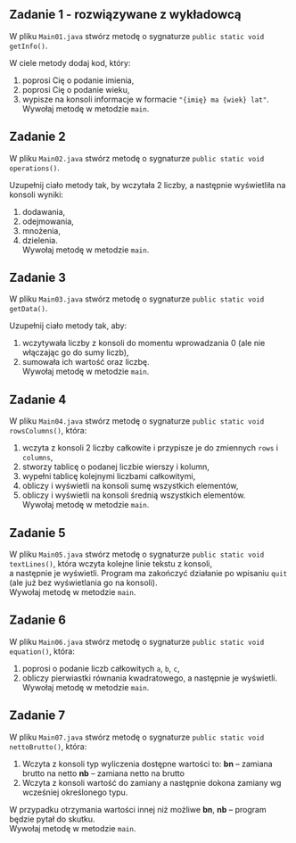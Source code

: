 ## Zadanie 1 - rozwiązywane z wykładowcą

W pliku `Main01.java` stwórz metodę o sygnaturze `public static void getInfo()`.

W ciele metody dodaj kod, który:

1. poprosi Cię o podanie imienia,
2. poprosi Cię o podanie wieku,
3. wypisze na konsoli informacje w formacie `"{imię} ma {wiek} lat"`.  
Wywołaj metodę w metodzie `main`.
## Zadanie 2

W pliku `Main02.java` stwórz metodę o sygnaturze `public static void operations()`.

Uzupełnij ciało metody tak, by wczytała 2 liczby, a następnie wyświetliła na konsoli wyniki:  
1. dodawania,
2. odejmowania,
3. mnożenia,
4. dzielenia.  
Wywołaj metodę w metodzie `main`.
## Zadanie 3

W pliku `Main03.java` stwórz metodę o sygnaturze `public static void getData()`.

Uzupełnij ciało metody tak, aby:

1. wczytywała liczby z konsoli do momentu wprowadzania 0 (ale nie włączając go do sumy liczb), 
2. sumowała ich wartość oraz liczbę.  
Wywołaj metodę w metodzie `main`.
## Zadanie 4

W pliku `Main04.java` stwórz metodę o sygnaturze `public static void rowsColumns()`, która:

1. wczyta z konsoli 2 liczby całkowite i przypisze je do zmiennych `rows` i `columns`,
2. stworzy tablicę o podanej liczbie wierszy i kolumn,
3. wypełni tablicę kolejnymi liczbami całkowitymi,
4. obliczy i wyświetli na konsoli sumę wszystkich elementów,
5. obliczy i wyświetli na konsoli średnią wszystkich elementów.  
Wywołaj metodę w metodzie `main`.
## Zadanie 5

W pliku `Main05.java` stwórz metodę o sygnaturze `public static void textLines()`, która wczyta kolejne linie tekstu z konsoli,  
a następnie je wyświetli. Program ma zakończyć działanie po wpisaniu `quit` (ale już bez wyświetlania go na konsoli).  
Wywołaj metodę w metodzie `main`.
## Zadanie 6

W pliku `Main06.java` stwórz metodę o sygnaturze `public static void equation()`, która:

1. poprosi o podanie liczb całkowitych `a`, `b`, `c`,
2. obliczy pierwiastki równania kwadratowego, a następnie je wyświetli.  
Wywołaj metodę w metodzie `main`.
## Zadanie 7

W pliku `Main07.java` stwórz metodę o sygnaturze `public static void nettoBrutto()`, która:

1. Wczyta z konsoli typ wyliczenia dostępne wartości to:
**bn** &ndash; zamiana brutto na netto
**nb** &ndash; zamiana netto na brutto
2. Wczyta z konsoli wartość do zamiany a następnie dokona zamiany wg wcześniej określonego typu.  

W przypadku otrzymania wartości innej niż możliwe **bn**, **nb** &ndash; program będzie pytał do skutku.  
Wywołaj metodę w metodzie `main`.